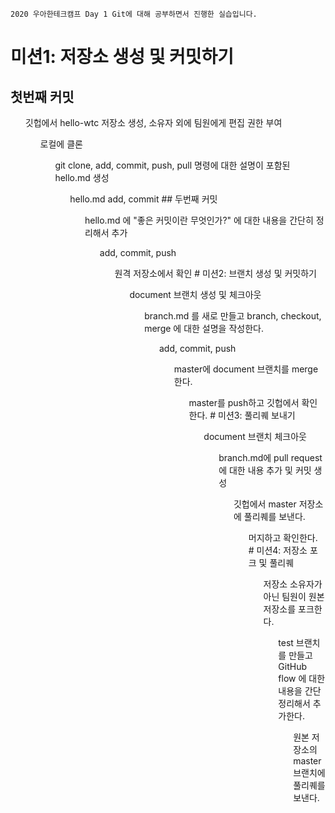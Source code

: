 `2020 우아한테크캠프 Day 1 Git에 대해 공부하면서 진행한 실습입니다.`
<br>
# 미션1: 저장소 생성 및 커밋하기
## 첫번째 커밋
<ul>깃헙에서 hello-wtc 저장소 생성, 소유자 외에 팀원에게 편집 권한 부여
<ul>로컬에 클론
<ul>git clone, add, commit, push, pull 명령에 대한 설명이 포함된 hello.md 생성
<ul>hello.md add, commit
## 두번째 커밋
<ul>hello.md 에 "좋은 커밋이란 무엇인가?" 에 대한 내용을 간단히 정리해서 추가
<ul>add, commit, push
<ul>원격 저장소에서 확인
# 미션2: 브랜치 생성 및 커밋하기
<ul>document 브랜치 생성 및 체크아웃
<ul>branch.md 를 새로 만들고 branch, checkout, merge 에 대한 설명을 작성한다.
<ul>add, commit, push
<ul>master에 document 브랜치를 merge한다.
<ul>master를 push하고 깃헙에서 확인한다.
# 미션3: 풀리퀘 보내기
<ul>document 브랜치 체크아웃
<ul>branch.md에 pull request에 대한 내용 추가 및 커밋 생성
<ul>깃헙에서 master 저장소에 풀리퀘를 보낸다.
<ul>머지하고 확인한다.
# 미션4: 저장소 포크 및 풀리퀘
<ul>저장소 소유자가 아닌 팀원이 원본 저장소를 포크한다.
<ul>test 브랜치를 만들고 GitHub flow 에 대한 내용을 간단 정리해서 추가한다.
<ul>원본 저장소의 master 브랜치에 풀리퀘를 보낸다.
